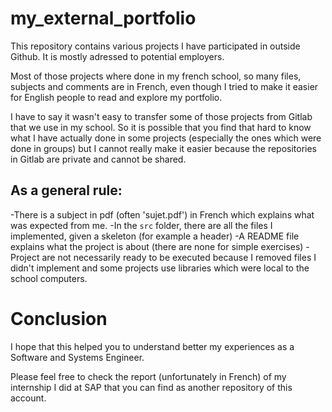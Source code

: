 # my_external_portfolio

This repository contains various projects I have participated in outside Github. It is mostly adressed to potential employers.

Most of those projects where done in my french school, so many files, subjects and comments are in French, even though I tried to make it easier for English people to read and explore my portfolio.

I have to say it wasn't easy to transfer some of those projects from Gitlab that we use in my school. So it is possible that you find that hard to know what I have actually done in some projects (especially the ones which were done in groups) but I cannot really make it easier because the repositories in Gitlab are private and cannot be shared.

## As a general rule:

-There is a subject in pdf (often 'sujet.pdf') in French which explains what was expected from me.
-In the `src` folder, there are all the files I implemented, given a skeleton (for example a header)
-A README file explains what the project is about (there are none for simple exercises)
-Project are not necessarily ready to be executed because I removed files I didn't implement and some projects use libraries which were local to the school computers.

# Conclusion

I hope that this helped you to understand better my experiences as a Software and Systems Engineer.

Please feel free to check the report (unfortunately in French) of my internship I did at SAP that you can find as another repository of this account.
